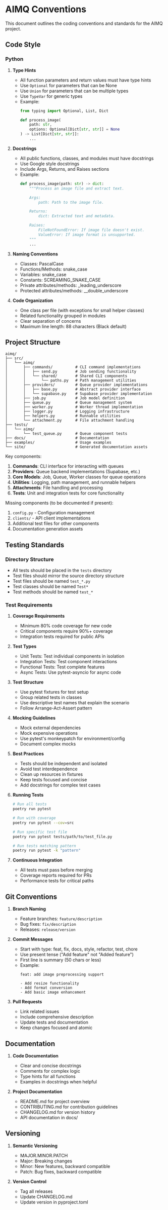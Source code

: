 # AIMQ Conventions

This document outlines the coding conventions and standards for the AIMQ project.

## Code Style

### Python

1. **Type Hints**
   - All function parameters and return values must have type hints
   - Use `Optional` for parameters that can be None
   - Use `Union` for parameters that can be multiple types
   - Use `TypeVar` for generic types
   - Example:
     ```python
     from typing import Optional, List, Dict

     def process_image(
         path: str,
         options: Optional[Dict[str, str]] = None
     ) -> List[Dict[str, str]]:
         ...
     ```

2. **Docstrings**
   - All public functions, classes, and modules must have docstrings
   - Use Google style docstrings
   - Include Args, Returns, and Raises sections
   - Example:
     ```python
     def process_image(path: str) -> dict:
         """Process an image file and extract text.

         Args:
             path: Path to the image file.

         Returns:
             dict: Extracted text and metadata.

         Raises:
             FileNotFoundError: If image file doesn't exist.
             ValueError: If image format is unsupported.
         """
         ...
     ```

3. **Naming Conventions**
   - Classes: PascalCase
   - Functions/Methods: snake_case
   - Variables: snake_case
   - Constants: SCREAMING_SNAKE_CASE
   - Private attributes/methods: _leading_underscore
   - Protected attributes/methods: __double_underscore

4. **Code Organization**
   - One class per file (with exceptions for small helper classes)
   - Related functionality grouped in modules
   - Clear separation of concerns
   - Maximum line length: 88 characters (Black default)

## Project Structure

```
aimq/
├── src/
│   └── aimq/
│       ├── commands/          # CLI command implementations
│       │   ├── send.py        # Job sending functionality
│       │   └── shared/        # Shared CLI components
│       │       └── paths.py   # Path management utilities
│       ├── providers/         # Queue provider implementations
│       │   ├── base.py        # Abstract provider interface
│       │   └── supabase.py    # Supabase provider implementation
│       ├── job.py             # Job model definition
│       ├── queue.py           # Queue management system
│       ├── worker.py          # Worker thread implementation
│       ├── logger.py          # Logging infrastructure
│       ├── helpers.py         # Runnable utilities
│       └── attachment.py      # File attachment handling
├── tests/
│   └── aimq/
│       └── test_queue.py      # Queue component tests
├── docs/                      # Documentation
├── examples/                  # Usage examples
└── site/                      # Generated documentation assets
```

Key components:
1. **Commands**: CLI interface for interacting with queues
2. **Providers**: Queue backend implementations (Supabase, etc.)
3. **Core Models**: Job, Queue, Worker classes for queue operations
4. **Utilities**: Logging, path management, and runnable helpers
5. **Attachments**: File handling and processing
6. **Tests**: Unit and integration tests for core functionality

Missing components (to be documented if present):
1. `config.py` - Configuration management
2. `clients/` - API client implementations
3. Additional test files for other components
4. Documentation generation assets

## Testing Standards

### Directory Structure
- All tests should be placed in the `tests` directory
- Test files should mirror the source directory structure
- Test files should be named `test_*.py`
- Test classes should be named `Test*`
- Test methods should be named `test_*`

### Test Requirements
1. **Coverage Requirements**
   - Minimum 80% code coverage for new code
   - Critical components require 90%+ coverage
   - Integration tests required for public APIs

2. **Test Types**
   - Unit Tests: Test individual components in isolation
   - Integration Tests: Test component interactions
   - Functional Tests: Test complete features
   - Async Tests: Use pytest-asyncio for async code

3. **Test Structure**
   - Use pytest fixtures for test setup
   - Group related tests in classes
   - Use descriptive test names that explain the scenario
   - Follow Arrange-Act-Assert pattern

4. **Mocking Guidelines**
   - Mock external dependencies
   - Mock expensive operations
   - Use pytest's monkeypatch for environment/config
   - Document complex mocks

5. **Best Practices**
   - Tests should be independent and isolated
   - Avoid test interdependence
   - Clean up resources in fixtures
   - Keep tests focused and concise
   - Add docstrings for complex test cases

6. **Running Tests**
   ```bash
   # Run all tests
   poetry run pytest

   # Run with coverage
   poetry run pytest --cov=src

   # Run specific test file
   poetry run pytest tests/path/to/test_file.py

   # Run tests matching pattern
   poetry run pytest -k "pattern"
   ```

7. **Continuous Integration**
   - All tests must pass before merging
   - Coverage reports required for PRs
   - Performance tests for critical paths

## Git Conventions

1. **Branch Naming**
   - Feature branches: `feature/description`
   - Bug fixes: `fix/description`
   - Releases: `release/version`

2. **Commit Messages**
   - Start with type: feat, fix, docs, style, refactor, test, chore
   - Use present tense ("Add feature" not "Added feature")
   - First line is summary (50 chars or less)
   - Example:
     ```
     feat: add image preprocessing support

     - Add resize functionality
     - Add format conversion
     - Add basic image enhancement
     ```

3. **Pull Requests**
   - Link related issues
   - Include comprehensive description
   - Update tests and documentation
   - Keep changes focused and atomic

## Documentation

1. **Code Documentation**
   - Clear and concise docstrings
   - Comments for complex logic
   - Type hints for all functions
   - Examples in docstrings when helpful

2. **Project Documentation**
   - README.md for project overview
   - CONTRIBUTING.md for contribution guidelines
   - CHANGELOG.md for version history
   - API documentation in docs/

## Versioning

1. **Semantic Versioning**
   - MAJOR.MINOR.PATCH
   - Major: Breaking changes
   - Minor: New features, backward compatible
   - Patch: Bug fixes, backward compatible

2. **Version Control**
   - Tag all releases
   - Update CHANGELOG.md
   - Update version in pyproject.toml
